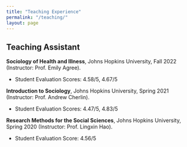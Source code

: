 ```yaml
---
title: "Teaching Experience"
permalink: "/teaching/"
layout: page
---
```


## Teaching Assistant

**Sociology of Health and Illness**, Johns Hopkins University, Fall 2022 (Instructor: Prof. Emily Agree). 
- Student Evaluation Scores: 4.58/5, 4.67/5 

**Introduction to Sociology**, Johns Hopkins University, Spring 2021 (Instructor: Prof. Andrew Cherlin). 
- Student Evaluation Scores: 4.47/5, 4.83/5

**Research Methods for the Social Sciences**, Johns Hopkins University, Spring 2020 (Instructor: Prof. Lingxin Hao).
- Student Evaluation Score: 4.56/5 

